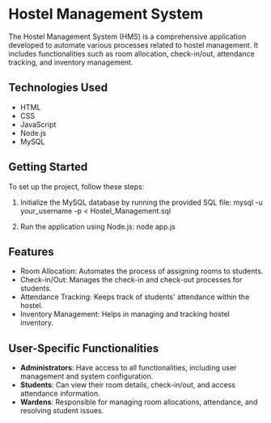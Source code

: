 # Hostel Management System

The Hostel Management System (HMS) is a comprehensive application developed to automate various processes related to hostel management. It includes functionalities such as room allocation, check-in/out, attendance tracking, and inventory management.

## Technologies Used

- HTML
- CSS
- JavaScript
- Node.js
- MySQL

## Getting Started

To set up the project, follow these steps:

1. Initialize the MySQL database by running the provided SQL file: mysql -u your_username -p < Hostel_Management.sql
 
2. Run the application using Node.js: node app.js

## Features

- Room Allocation: Automates the process of assigning rooms to students.
- Check-in/Out: Manages the check-in and check-out processes for students.
- Attendance Tracking: Keeps track of students' attendance within the hostel.
- Inventory Management: Helps in managing and tracking hostel inventory.

## User-Specific Functionalities

- **Administrators**: Have access to all functionalities, including user management and system configuration.
- **Students**: Can view their room details, check-in/out, and access attendance information.
- **Wardens**: Responsible for managing room allocations, attendance, and resolving student issues.
